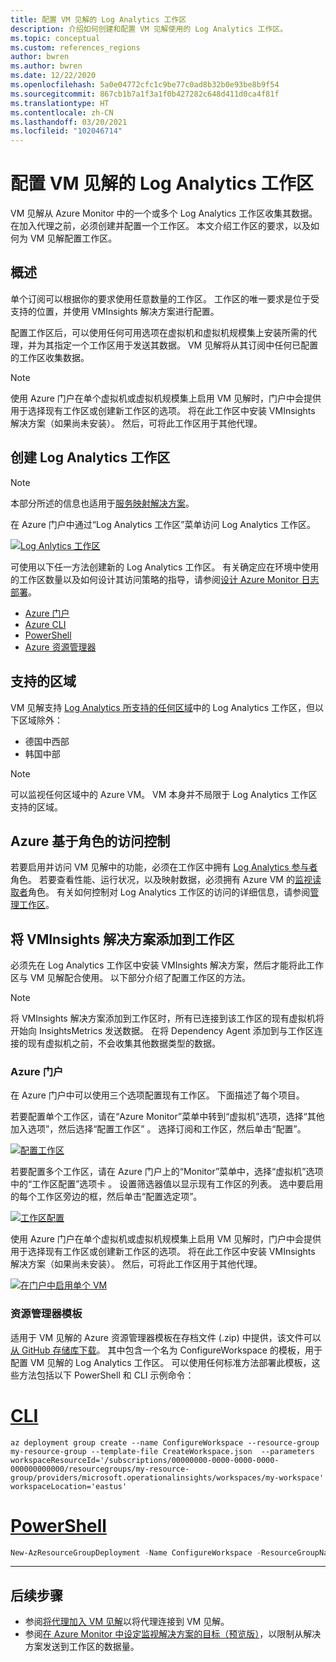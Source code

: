 ```yaml
---
title: 配置 VM 见解的 Log Analytics 工作区
description: 介绍如何创建和配置 VM 见解使用的 Log Analytics 工作区。
ms.topic: conceptual
ms.custom: references_regions
author: bwren
ms.author: bwren
ms.date: 12/22/2020
ms.openlocfilehash: 5a0e04772cfc1c9be77c0ad8b32b0e93be8b9f54
ms.sourcegitcommit: 867cb1b7a1f3a1f0b427282c648d411d0ca4f81f
ms.translationtype: HT
ms.contentlocale: zh-CN
ms.lasthandoff: 03/20/2021
ms.locfileid: "102046714"
---
```

# <a name="configure-log-analytics-workspace-for-vm-insights"></a>配置 VM 见解的 Log Analytics 工作区
VM 见解从 Azure Monitor 中的一个或多个 Log Analytics 工作区收集其数据。 在加入代理之前，必须创建并配置一个工作区。 本文介绍工作区的要求，以及如何为 VM 见解配置工作区。

## <a name="overview"></a>概述
单个订阅可以根据你的要求使用任意数量的工作区。 工作区的唯一要求是位于受支持的位置，并使用 VMInsights 解决方案进行配置。

配置工作区后，可以使用任何可用选项在虚拟机和虚拟机规模集上安装所需的代理，并为其指定一个工作区用于发送其数据。 VM 见解将从其订阅中任何已配置的工作区收集数据。

> [!NOTE]
> 使用 Azure 门户在单个虚拟机或虚拟机规模集上启用 VM 见解时，门户中会提供用于选择现有工作区或创建新工作区的选项。 将在此工作区中安装 VMInsights 解决方案（如果尚未安装）。 然后，可将此工作区用于其他代理。


## <a name="create-log-analytics-workspace"></a>创建 Log Analytics 工作区

>[!NOTE]
>本部分所述的信息也适用于[服务映射解决方案](service-map.md)。 

在 Azure 门户中通过“Log Analytics 工作区”菜单访问 Log Analytics 工作区。

[![Log Anlytics 工作区](media/vminsights-configure-workspace/log-analytics-workspaces.png)](media/vminsights-configure-workspace/log-analytics-workspaces.png#lightbox)

可使用以下任一方法创建新的 Log Analytics 工作区。 有关确定应在环境中使用的工作区数量以及如何设计其访问策略的指导，请参阅[设计 Azure Monitor 日志部署](../logs/design-logs-deployment.md)。


* [Azure 门户](../logs/quick-create-workspace.md)
* [Azure CLI](../logs/quick-create-workspace-cli.md)
* [PowerShell](../logs/powershell-workspace-configuration.md)
* [Azure 资源管理器](../logs/resource-manager-workspace.md)

## <a name="supported-regions"></a>支持的区域
VM 见解支持 [Log Analytics 所支持的任何区域](https://azure.microsoft.com/global-infrastructure/services/?products=monitor&regions=all)中的 Log Analytics 工作区，但以下区域除外：

- 德国中西部
- 韩国中部

>[!NOTE]
>可以监视任何区域中的 Azure VM。 VM 本身并不局限于 Log Analytics 工作区支持的区域。

## <a name="azure-role-based-access-control"></a>Azure 基于角色的访问控制
若要启用并访问 VM 见解中的功能，必须在工作区中拥有 [Log Analytics 参与者](../logs/manage-access.md#manage-access-using-azure-permissions)角色。 若要查看性能、运行状况，以及映射数据，必须拥有 Azure VM 的[监视读取者](../roles-permissions-security.md#built-in-monitoring-roles)角色。 有关如何控制对 Log Analytics 工作区的访问的详细信息，请参阅[管理工作区](../logs/manage-access.md)。

## <a name="add-vminsights-solution-to-workspace"></a>将 VMInsights 解决方案添加到工作区
必须先在 Log Analytics 工作区中安装 VMInsights 解决方案，然后才能将此工作区与 VM 见解配合使用。 以下部分介绍了配置工作区的方法。

> [!NOTE]
> 将 VMInsights 解决方案添加到工作区时，所有已连接到该工作区的现有虚拟机将开始向 InsightsMetrics 发送数据。 在将 Dependency Agent 添加到与工作区连接的现有虚拟机之前，不会收集其他数据类型的数据。

### <a name="azure-portal"></a>Azure 门户
在 Azure 门户中可以使用三个选项配置现有工作区。 下面描述了每个项目。

若要配置单个工作区，请在“Azure Monitor”菜单中转到“虚拟机”选项，选择“其他加入选项”，然后选择“配置工作区”   。 选择订阅和工作区，然后单击“配置”。

[![配置工作区](../vm/media/vminsights-enable-policy/configure-workspace.png)](../vm/media/vminsights-enable-policy/configure-workspace.png#lightbox)

若要配置多个工作区，请在 Azure 门户上的“Monitor”菜单中，选择“虚拟机”选项中的“工作区配置”选项卡  。 设置筛选器值以显示现有工作区的列表。 选中要启用的每个工作区旁边的框，然后单击“配置选定项”。

[![工作区配置](../vm/media/vminsights-enable-policy/workspace-configuration.png)](../vm/media/vminsights-enable-policy/workspace-configuration.png#lightbox)


使用 Azure 门户在单个虚拟机或虚拟机规模集上启用 VM 见解时，门户中会提供用于选择现有工作区或创建新工作区的选项。 将在此工作区中安装 VMInsights 解决方案（如果尚未安装）。 然后，可将此工作区用于其他代理。

[![在门户中启用单个 VM](../vm/media/vminsights-enable-portal/enable-vminsights-vm-portal.png)](../vm/media/vminsights-enable-portal/enable-vminsights-vm-portal.png#lightbox)


### <a name="resource-manager-template"></a>资源管理器模板
适用于 VM 见解的 Azure 资源管理器模板在存档文件 (.zip) 中提供，该文件可以[从 GitHub 存储库下载](https://aka.ms/VmInsightsARMTemplates)。 其中包含一个名为 ConfigureWorkspace 的模板，用于配置 VM 见解的 Log Analytics 工作区。 可以使用任何标准方法部署此模板，这些方法包括以下 PowerShell 和 CLI 示例命令： 

# <a name="cli"></a>[CLI](#tab/CLI)

```azurecli
az deployment group create --name ConfigureWorkspace --resource-group my-resource-group --template-file CreateWorkspace.json  --parameters workspaceResourceId='/subscriptions/00000000-0000-0000-0000-000000000000/resourcegroups/my-resource-group/providers/microsoft.operationalinsights/workspaces/my-workspace' workspaceLocation='eastus'

```

# <a name="powershell"></a>[PowerShell](#tab/PowerShell)

```powershell
New-AzResourceGroupDeployment -Name ConfigureWorkspace -ResourceGroupName my-resource-group -TemplateFile ConfigureWorkspace.json -workspaceResourceId /subscriptions/00000000-0000-0000-0000-000000000000/resourcegroups/my-resource-group/providers/microsoft.operationalinsights/workspaces/my-workspace -location eastus
```

---



## <a name="next-steps"></a>后续步骤
- 参阅[将代理加入 VM 见解](vminsights-enable-overview.md)以将代理连接到 VM 见解。
- 参阅[在 Azure Monitor 中设定监视解决方案的目标（预览版）](../insights/solution-targeting.md)，以限制从解决方案发送到工作区的数据量。
